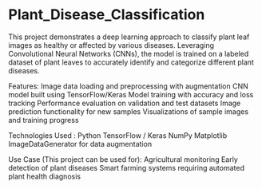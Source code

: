 # Plant_Disease_Classification
This project demonstrates a deep learning approach to classify plant leaf images as healthy or affected by various diseases. Leveraging Convolutional Neural Networks (CNNs), the model is trained on a labeled dataset of plant leaves to accurately identify and categorize different plant diseases.

Features:
Image data loading and preprocessing with augmentation
CNN model built using TensorFlow/Keras
Model training with accuracy and loss tracking
Performance evaluation on validation and test datasets
Image prediction functionality for new samples
Visualizations of sample images and training progress

Technologies Used :
Python
TensorFlow / Keras
NumPy
Matplotlib
ImageDataGenerator for data augmentation

Use Case (This project can be used for):
Agricultural monitoring
Early detection of plant diseases
Smart farming systems requiring automated plant health diagnosis
